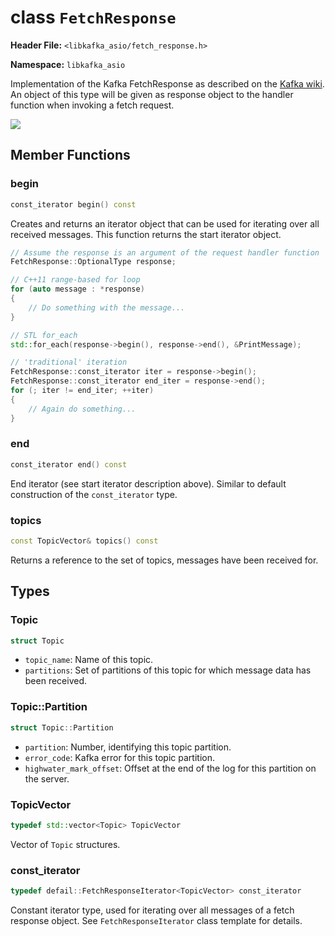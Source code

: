 
class `FetchResponse`
=====================

**Header File:** `<libkafka_asio/fetch_response.h>`

**Namespace:** `libkafka_asio`

Implementation of the Kafka FetchResponse as described on the 
[Kafka wiki](https://cwiki.apache.org/confluence/display/KAFKA/A+Guide+To+The+Kafka+Protocol#AGuideToTheKafkaProtocol-FetchResponse).
An object of this type will be given as response object to the handler function
when invoking a fetch request.

<img src="http://yuml.me/diagram/nofunky;scale:80/class/
[FetchResponse]++-*[Topic], 
[Topic]++-*[TopicPartition]" 
/>


Member Functions
----------------

### begin
```cpp
const_iterator begin() const
```

Creates and returns an iterator object that can be used for iterating over all
received messages. This function returns the start iterator object.

```cpp
// Assume the response is an argument of the request handler function
FetchResponse::OptionalType response;

// C++11 range-based for loop
for (auto message : *response)
{
    // Do something with the message...
}

// STL for_each
std::for_each(response->begin(), response->end(), &PrintMessage);

// 'traditional' iteration
FetchResponse::const_iterator iter = response->begin();
FetchResponse::const_iterator end_iter = response->end();
for (; iter != end_iter; ++iter)
{
    // Again do something...
}
```


### end
```cpp
const_iterator end() const
```

End iterator (see start iterator description above). Similar to default
construction of the `const_iterator` type.


### topics
```cpp
const TopicVector& topics() const
```

Returns a reference to the set of topics, messages have been received for.


Types
-----

### Topic
```cpp
struct Topic
```

+ `topic_name`:
   Name of this topic.
+ `partitions`:
   Set of partitions of this topic for which message data has been received.


### Topic::Partition
```cpp
struct Topic::Partition
```

+ `partition`:
   Number, identifying this topic partition.
+ `error_code`:
   Kafka error for this topic partition.
+ `highwater_mark_offset`:
   Offset at the end of the log for this partition on the server.


### TopicVector
```cpp
typedef std::vector<Topic> TopicVector
```

Vector of `Topic` structures.


### const_iterator
```cpp
typedef defail::FetchResponseIterator<TopicVector> const_iterator
```

Constant iterator type, used for iterating over all messages of a fetch
response object. See `FetchResponseIterator` class template for details.
